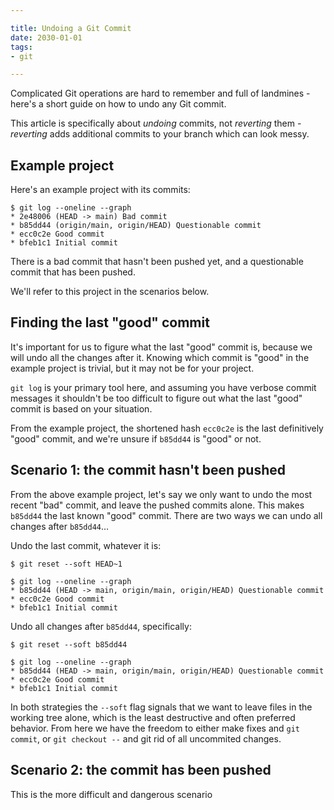 ```yaml
---

title: Undoing a Git Commit
date: 2030-01-01
tags:
- git

---
```


Complicated Git operations are hard to remember and full of landmines - here's a short guide on how to undo any Git commit.

This article is specifically about _undoing_ commits, not _reverting_ them - _reverting_ adds additional commits to your branch which can look messy.

## Example project

Here's an example project with its commits:

```shell
$ git log --oneline --graph
* 2e48006 (HEAD -> main) Bad commit
* b85dd44 (origin/main, origin/HEAD) Questionable commit
* ecc0c2e Good commit
* bfeb1c1 Initial commit
```

There is a bad commit that hasn't been pushed yet, and a questionable commit that has been pushed.

We'll refer to this project in the scenarios below.

## Finding the last "good" commit

It's important for us to figure what the last "good" commit is, because we will undo all the changes after it. Knowing which commit is "good" in the example project is trivial, but it may not be for your project.

`git log` is your primary tool here, and assuming you have verbose commit messages it shouldn't be too difficult to figure out what the last "good" commit is based on your situation.

From the example project, the shortened hash `ecc0c2e` is the last definitively "good" commit, and we're unsure if `b85dd44` is "good" or not.

## Scenario 1: the commit hasn't been pushed

From the above example project, let's say we only want to undo the most recent "bad" commit, and leave the pushed commits alone. This makes `b85dd44` the last known "good" commit.  There are two ways we can undo all changes after `b85dd44`...

Undo the last commit, whatever it is:

```shell
$ git reset --soft HEAD~1

$ git log --oneline --graph
* b85dd44 (HEAD -> main, origin/main, origin/HEAD) Questionable commit
* ecc0c2e Good commit
* bfeb1c1 Initial commit
```

Undo all changes after `b85dd44`, specifically:

```shell
$ git reset --soft b85dd44

$ git log --oneline --graph
* b85dd44 (HEAD -> main, origin/main, origin/HEAD) Questionable commit
* ecc0c2e Good commit
* bfeb1c1 Initial commit
```

In both strategies the `--soft` flag signals that we want to leave files in the working tree alone, which is the least destructive and often preferred behavior. From here we have the freedom to either make fixes and `git commit`, or `git checkout --` and git rid of all uncommited changes.

## Scenario 2: the commit has been pushed

This is the more difficult and dangerous scenario

